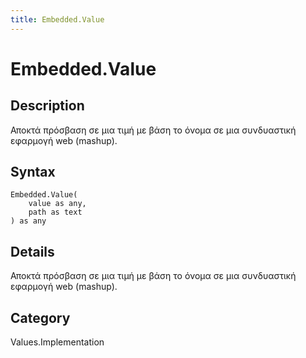 ```yaml
---
title: Embedded.Value
---
```


# Embedded.Value


## Description

Αποκτά πρόσβαση σε μια τιμή με βάση το όνομα σε μια συνδυαστική εφαρμογή web (mashup).


## Syntax

```powerquery
Embedded.Value(
    value as any,
    path as text
) as any
```


## Details

Αποκτά πρόσβαση σε μια τιμή με βάση το όνομα σε μια συνδυαστική εφαρμογή web (mashup).



## Category
Values.Implementation
